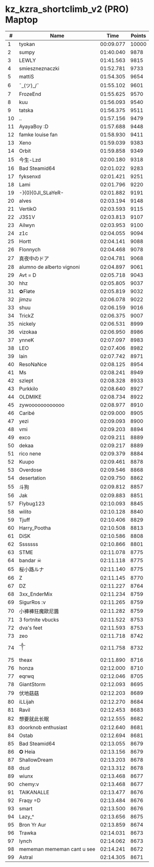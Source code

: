 # kz_kzra_shortclimb_v2 (PRO) Maptop

|  # | Name | Time | Points |
|-------------- | -------------- | -------------- | -------------- | 
| 1 | tyokan | 00:09.077 | 10000 | 
| 2 | sumpy | 01:40.040 | 9878 | 
| 3 | LEWLY | 01:41.563 | 9815 | 
| 4 | smieszneznaczki | 01:52.781 | 9733 | 
| 5 | mattiS | 01:54.305 | 9654 | 
| 6 | ¯\_(ツ)_/¯ | 01:55.102 | 9601 | 
| 7 | FrozeEnd | 01:55.625 | 9570 | 
| 8 | kuu | 01:56.093 | 9540 | 
| 9 | tatska | 01:56.375 | 9511 | 
| 10 | .. | 01:57.156 | 9479 | 
| 11 | AyayaBoy :D | 01:57.688 | 9448 | 
| 12 | famke louise fan | 01:58.930 | 9411 | 
| 13 | Xeno | 01:59.039 | 9383 | 
| 14 | Orbit | 01:59.858 | 9349 | 
| 15 | 今生-Lzd | 02:00.180 | 9318 | 
| 16 | Bad Steamid64 | 02:01.022 | 9283 | 
| 17 | fyksenxd | 02:01.421 | 9251 | 
| 18 | Lami | 02:01.796 | 9220 | 
| 19 | -}{0}{0JI_SLaYeR- | 02:01.882 | 9191 | 
| 20 | alves | 02:03.194 | 9148 | 
| 21 | VertikO | 02:03.593 | 9115 | 
| 22 | J3S1V | 02:03.813 | 9107 | 
| 23 | Ailwyn | 02:03.953 | 9100 | 
| 24 | z1c | 02:04.055 | 9094 | 
| 25 | Hortt | 02:04.141 | 9088 | 
| 26 | Flonnych | 02:04.468 | 9078 | 
| 27 | 真夜中のドア | 02:04.781 | 9068 | 
| 28 | alumno de alberto vignoni | 02:04.897 | 9061 | 
| 29 | Avt = D | 02:05.718 | 9043 | 
| 30 | hhz | 02:05.805 | 9037 | 
| 31 | ✿Fløte | 02:05.819 | 9032 | 
| 32 | jimzu | 02:06.078 | 9022 | 
| 33 | shuu | 02:06.159 | 9016 | 
| 34 | TrickZ | 02:06.375 | 9007 | 
| 35 | nickely | 02:06.531 | 8999 | 
| 36 | vizokaa | 02:06.950 | 8986 | 
| 37 | ynneK | 02:07.097 | 8983 | 
| 38 | LEO | 02:07.406 | 8982 | 
| 39 | lain | 02:07.742 | 8971 | 
| 40 | ResoNaNce | 02:08.125 | 8954 | 
| 41 | Ms | 02:08.241 | 8949 | 
| 42 | szlept | 02:08.328 | 8933 | 
| 43 | Purkkilo | 02:08.640 | 8927 | 
| 44 | OLDMIKE | 02:08.734 | 8922 | 
| 45 | zywoooooooooooo | 02:08.977 | 8910 | 
| 46 | Caribé | 02:09.000 | 8905 | 
| 47 | yezi | 02:09.093 | 8900 | 
| 48 | vmi | 02:09.203 | 8894 | 
| 49 | exco | 02:09.211 | 8889 | 
| 50 | dekaa | 02:09.217 | 8889 | 
| 51 | rico nene | 02:09.379 | 8884 | 
| 52 | Kuupo | 02:09.461 | 8878 | 
| 53 | Overdose | 02:09.546 | 8868 | 
| 54 | desertation | 02:09.750 | 8862 | 
| 55 | 斗狗 | 02:09.812 | 8857 | 
| 56 | Jak | 02:09.883 | 8851 | 
| 57 | Flybug123 | 02:10.093 | 8845 | 
| 58 | wilito | 02:10.128 | 8840 | 
| 59 | Tjuff | 02:10.406 | 8829 | 
| 60 | Harry_Pootha | 02:10.508 | 8813 | 
| 61 | DiSK | 02:10.586 | 8808 | 
| 62 | Sssssss | 02:10.866 | 8801 | 
| 63 | STME | 02:11.078 | 8775 | 
| 64 | bandar ☠ | 02:11.118 | 8775 | 
| 65 | 桜小路ルナ | 02:11.140 | 8775 | 
| 66 | Z | 02:11.145 | 8770 | 
| 67 | DZ | 02:11.227 | 8764 | 
| 68 | 3xx_EnderMix | 02:11.234 | 8759 | 
| 69 | SigurRos :v | 02:11.265 | 8759 | 
| 70 | 小褲褲狂魔歐尼醬 | 02:11.282 | 8759 | 
| 71 | 3 fortnite vbucks | 02:11.522 | 8753 | 
| 72 | dva's feet | 02:11.593 | 8753 | 
| 73 | zeo | 02:11.718 | 8742 | 
| 74 | ༒ | 02:11.758 | 8732 | 
| 75 | theax | 02:11.890 | 8716 | 
| 76 | honza | 02:12.000 | 8710 | 
| 77 | eqrwq | 02:12.046 | 8705 | 
| 78 | GiantStorm | 02:12.093 | 8695 | 
| 79 | 伏地菇菇 | 02:12.203 | 8689 | 
| 80 | iLLijah | 02:12.270 | 8684 | 
| 81 | Ravil | 02:12.453 | 8683 | 
| 82 | 想要就此长眠 | 02:12.555 | 8682 | 
| 83 | doorknob enthusiast | 02:12.640 | 8681 | 
| 84 | Ostab | 02:12.694 | 8681 | 
| 85 | Bad Steamid64 | 02:13.055 | 8679 | 
| 86 | ✪ Heia | 02:13.156 | 8679 | 
| 87 | ShallowDream | 02:13.203 | 8678 | 
| 88 | dsɹd | 02:13.312 | 8678 | 
| 89 | wiunx | 02:13.468 | 8677 | 
| 90 | chemy:v | 02:13.468 | 8677 | 
| 91 | TAIKANALLE | 02:13.477 | 8676 | 
| 92 | Fraqy =D | 02:13.484 | 8676 | 
| 93 | smart | 02:13.500 | 8676 | 
| 94 | Lazy_^ | 02:13.656 | 8675 | 
| 95 | Bron Yr Aur | 02:13.859 | 8674 | 
| 96 | Trawka | 02:14.031 | 8673 | 
| 97 | lynch | 02:14.062 | 8673 | 
| 98 | mememan mememan cant u see | 02:14.241 | 8672 | 
| 99 | Astral | 02:14.305 | 8671 | 

